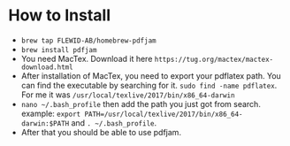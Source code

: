 # How to Install
* `brew tap FLEWID-AB/homebrew-pdfjam`
* `brew install pdfjam`
* You need MacTex. Download it here `https://tug.org/mactex/mactex-download.html`
* After installation of MacTex, you need to export your pdflatex path. You can find the executable by searching for it. `sudo find -name pdflatex`. For me it was `/usr/local/texlive/2017/bin/x86_64-darwin`
* `nano ~/.bash_profile` then add the path you just got from search. example: `export PATH=/usr/local/texlive/2017/bin/x86_64-darwin:$PATH` and `. ~/.bash_profile`.
* After that you should be able to use pdfjam.
